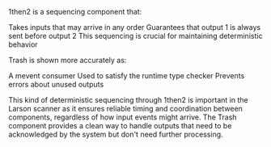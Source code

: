 
1then2 is a sequencing component that:

Takes inputs that may arrive in any order
Guarantees that output 1 is always sent before output 2
This sequencing is crucial for maintaining deterministic behavior


Trash is shown more accurately as:

A mevent consumer
Used to satisfy the runtime type checker
Prevents errors about unused outputs



This kind of deterministic sequencing through 1then2 is important in the Larson scanner as it ensures reliable timing and coordination between components, regardless of how input events might arrive. The Trash component provides a clean way to handle outputs that need to be acknowledged by the system but don't need further processing.
